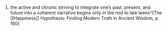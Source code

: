 1. the active and chronic striving to integrate one’s past, present, and future into a coherent narrative begins only in the mid to late teens^[The [[Happiness]] Hypothesis: Finding Modern Truth in Ancient Wisdom, p. 160]
